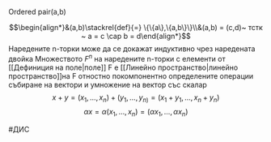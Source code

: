 Ordered pair(a,b)

$$\begin{align*}&(a,b)\stackrel{def}{=} \{\{a\},\{a,b\}\}\\&(a,b) = (c,d)~ тстк ~ a = c \cap b = d\end{align*}$$
Наредените n-торки може да се докажат индуктивно чрез наредената двойка
Множеството $F^n$ на наредените n-торки с елементи от [[Дефиниция на поле|поле]] F е  [[Линейно пространство|линейно пространство]]на F отностно покомпонентно определените операции събиране на вектори и умножение на вектор със скалар
$$x+y=(x_{1},\dots,x_{n})+(y_{1},\dots,y_{n)} = (x_{1}+y_{1},\dots,x_{n}+y_{n})$$
$$\alpha x = \alpha(x_{1},\dots, x_{n})=(\alpha x_{1},\dots, \alpha x_n)$$


#ДИС 
